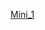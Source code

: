 [Mini_1](https://github.com/vish9955/CSCI_4830_Blog/blob/1605246120826fb4e7f7be5cef4c240a9bc50349/Mini%201/Mini_1.md)
